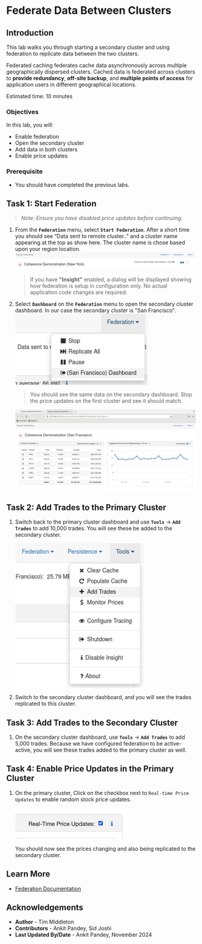 # Federate Data Between Clusters

## Introduction

This lab walks you through starting a secondary cluster and using federation to replicate data between the two clusters.

Federated caching federates cache data asynchronously across multiple geographically dispersed clusters. Cached data is federated across clusters to **provide redundancy**, **off-site backup**, and **multiple points of access** for application users in different geographical locations.

Estimated time: 10 minutes

### Objectives

In this lab, you will:

* Enable federation
* Open the secondary cluster
* Add data in both clusters 
* Enable price updates

### Prerequisite

* You should have completed the previous labs.

## Task 1: Start Federation

> *Note: Ensure you have disabled price updates before continuing*.

1. From the **`Federation`** menu, select **`Start Federation`**. After a short time you should see “Data sent to remote cluster..” and a cluster name appearing at the top as show here. The cluster name is chose based upon your region location.
   ![Federation Start](images/federation-header.png "Federation Start")
      > If you have **"Insight"** enabled, a dialog will be displayed showing how federation is setup in configuration only. No actual application code changes are required.

2. Select **`Dashboard`** on the **`Federation`** menu to open the secondary cluster dashboard. In our case the secondary cluster is "San Francisco".
   ![Open Secondary](images/secondary.png "Open Secondary")
   
      > You should see the same data on the secondary dashboard. Stop the price updates on the first cluster and see it should match.
 
      ![Open Secondary](images/secondary-cluster.png "Open Secondary")

## Task 2: Add Trades to the Primary Cluster

1. Switch back to the primary cluster dashboard and use **`Tools`** -> **`Add Trades`** to add 10,000 trades. You will see these be added to the secondary cluster.

   ![Add Trades](images/add-trades.png "Add Trades")

2. Switch to the secondary cluster dashboard, and you will see the trades replicated to this cluster.

## Task 3: Add Trades to the Secondary Cluster

1. On the secondary cluster dashboard, use **`Tools`** -> **`Add Trades`** to add 5,000 trades. Because we have configured federation to be active-active, 
you will see these trades added to the primary cluster as well.

## Task 4: Enable Price Updates in the Primary Cluster

1. On the primary cluster, Click on the checkbox next to `Real-time Price Updates` to enable random stock price updates.
   
   ![Price Updates](images/price-updates.png "Price Updates")

   You should now see the prices changing and also being replicated to the secondary cluster.

## Learn More

* [Federation Documentation](https://docs.oracle.com/en/middleware/standalone/coherence/14.1.1.2206/administer/federating-caches-clusters.html)

## Acknowledgements

* **Author** - Tim Middleton
* **Contributors** - Ankit Pandey, Sid Joshi
* **Last Updated By/Date** - Ankit Pandey, November 2024